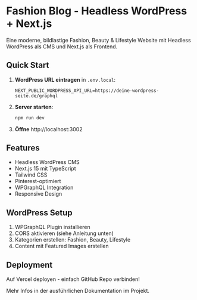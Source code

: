 # Fashion Blog - Headless WordPress + Next.js

Eine moderne, bildlastige Fashion, Beauty & Lifestyle Website mit Headless WordPress als CMS und Next.js als Frontend.

## Quick Start

1. **WordPress URL eintragen** in `.env.local`:
   ```
   NEXT_PUBLIC_WORDPRESS_API_URL=https://deine-wordpress-seite.de/graphql
   ```

2. **Server starten**:
   ```bash
   npm run dev
   ```

3. **Öffne** http://localhost:3002

## Features

- Headless WordPress CMS
- Next.js 15 mit TypeScript
- Tailwind CSS
- Pinterest-optimiert
- WPGraphQL Integration
- Responsive Design

## WordPress Setup

1. WPGraphQL Plugin installieren
2. CORS aktivieren (siehe Anleitung unten)
3. Kategorien erstellen: Fashion, Beauty, Lifestyle
4. Content mit Featured Images erstellen

## Deployment

Auf Vercel deployen - einfach GitHub Repo verbinden!

Mehr Infos in der ausführlichen Dokumentation im Projekt.
